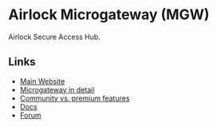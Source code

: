 # Airlock Microgateway (MGW)

Airlock Secure Access Hub.

<!--
https://github.com/ergon/airlock-minikube-example
-->

## Links

- [Main Website](https://airlock.com/en/secure-access-hub/components/microgateway)
- [Microgateway in detail](https://airlock.com/en/secure-access-hub/components/microgateway/microgateway-in-detail)
- [Community vs. premium features](https://docs.airlock.com/microgateway/latest/#data/1621543221592.html)
- [Docs](https://docs.airlock.com/microgateway/latest/)
- [Forum](https://forum.airlock.com)

<!--
https://github.com/ergon/airlock-helm-charts/tree/master/charts/microgateway
-->
